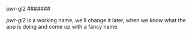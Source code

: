 pwr-gl2
#######

*pwr-gl2* is a working name, we'll change it later, when we know what the
app is doing and come up with a fancy name.
